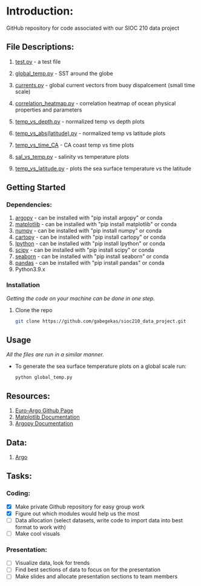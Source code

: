 # Introduction:
GitHub repository for code associated with our SIOC 210 data project

## File Descriptions:

1. [test.py](https://github.com/gabegekas/sioc210_data_project/blob/main/scripts/test.py) - a test file

2. [global_temp.py](https://github.com/gabegekas/sioc210_data_project/blob/main/examples/global_temp.py) - SST around the globe
3. [currents.py](https://github.com/gabegekas/sioc210_data_project/blob/main/examples/currents.py) - global current vectors from buoy dispalcement (small time scale)
4. [correlation_heatmap.py](https://github.com/gabegekas/sioc210_data_project/blob/main/examples/correlation_heatmap.py) - correlation heatmap of ocean physical properties and parameters
5. [temp_vs_depth.py](https://github.com/gabegekas/sioc210_data_project/blob/main/examples/temp_vs_depth.py) - normalized temp vs depth plots
6. [temp_vs_abs(latitude).py](https://github.com/gabegekas/sioc210_data_project/blob/main/examples/temp_vs_abs(latitude).py) - normalized temp vs latitude plots
7. [temp_vs_time_CA](https://github.com/gabegekas/sioc210_data_project/blob/main/examples/temp_vs_time_CA.py) - CA coast temp vs time plots
8. [sal_vs_temp.py](https://github.com/gabegekas/sioc210_data_project/blob/main/examples/sal_vs_temp.py) - salinity vs temperature plots
9. [temp_vs_latitude.py](https://github.com/gabegekas/sioc210_data_project/blob/main/examples/temp_vs_latitude.py) - plots the sea surface temperature vs the latitude

## Getting Started


### Dependencies:

1. [argopy](https://github.com/euroargodev/argopy) - can be installed with "pip install argopy" or conda
2. [matplotlib](https://matplotlib.org/) - can be installed with "pip install matplotlib" or conda
3. [numpy](https://numpy.org/) - can be installed with "pip install numpy" or conda
4. [cartopy](https://scitools.org.uk/cartopy/docs/latest/) - can be installed with "pip install cartopy" or conda
5. [Ipython](https://ipython.org/) - can be installed with "pip install Ipython" or conda
6. [scipy](https://scipy.org/) - can be installed with "pip install scipy" or conda
7. [seaborn](https://seaborn.pydata.org/) - can be installed with "pip install seaborn" or conda
8. [pandas](https://pandas.pydata.org/) - can be installed with "pip install pandas" or conda
9. Python3.9.x

### Installation

_Getting the code on your machine can be done in one step._

1. Clone the repo
   ```sh
   git clone https://github.com/gabegekas/sioc210_data_project.git
   ```


## Usage

_All the files are run in a similar manner._

- To generate the sea surface temperature plots on a global scale run:
    ```
    python global_temp.py
    ```


## Resources:

1. [Euro-Argo Github Page](https://github.com/euroargodev)
2. [Matplotlib Documentation](https://matplotlib.org/stable/users/index)
3. [Argopy Documentation](https://argopy.readthedocs.io/en/latest/)

## Data:
1. [Argo](https://argo.ucsd.edu/data/)


## Tasks:

### Coding:
- [x] Make private Github repository for easy group work
- [x] Figure out which modules would help us the most
- [ ] Data allocation (select datasets, write code to import data into best format to work with)
- [ ] Make cool visuals

### Presentation:
- [ ] Visualize data, look for trends
- [ ] Find best sections of data to focus on for the presentation
- [ ] Make slides and allocate presentation sections to team members